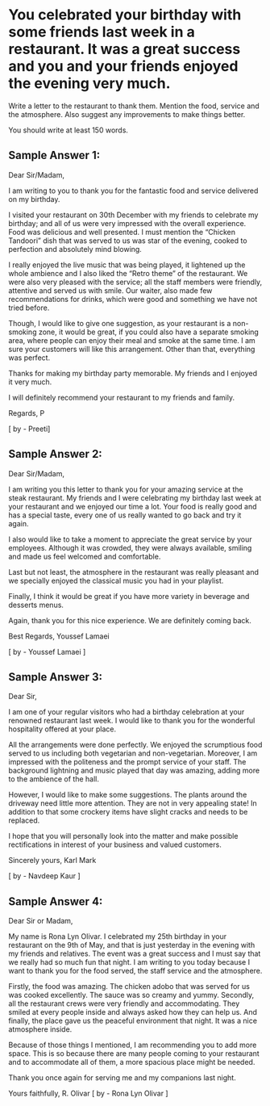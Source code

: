 # You celebrated your birthday with some friends last week in a restaurant. It was a great success and you and your friends enjoyed the evening very much.

Write a letter to the restaurant to thank them. Mention the food, service and the atmosphere. Also suggest any improvements to make things better.


 
You should write at least 150 words.

## Sample Answer 1:

Dear Sir/Madam,

I am writing to you to thank you for the fantastic food and service delivered on my birthday.

I visited your restaurant on 30th December with my friends to celebrate my birthday; and all of us were very impressed with the overall experience. Food was delicious and well presented. I must mention the “Chicken Tandoori” dish that was served to us was star of the evening, cooked to perfection and absolutely mind blowing.

I really enjoyed the live music that was being played, it lightened up the whole ambience and I also liked the “Retro theme” of the restaurant. We were also very pleased with the service; all the staff members were friendly, attentive and served us with smile. Our waiter, also made few recommendations for drinks, which were good and something we have not tried before.

Though, I would like to give one suggestion, as your restaurant is a non-smoking zone, it would be great, if you could also have a separate smoking area, where people can enjoy their meal and smoke at the same time. I am sure your customers will like this arrangement. Other than that, everything was perfect.

Thanks for making my birthday party memorable. My friends and I enjoyed it very much.

I will definitely recommend your restaurant to my friends and family.

Regards,
P

[ by - Preeti] 
 
## Sample Answer 2:
Dear Sir/Madam,

I am writing you this letter to thank you for your amazing service at the steak restaurant. My friends and I were celebrating my birthday last week at your restaurant and we enjoyed our time a lot. Your food is really good and has a special taste, every one of us really wanted to go back and try it again.

I also would like to take a moment to appreciate the great service by your employees. Although it was crowded, they were always available, smiling and made us feel welcomed and comfortable.

Last but not least, the atmosphere in the restaurant was really pleasant and we specially enjoyed the classical music you had in your playlist.

Finally, I think it would be great if you have more variety in beverage and desserts menus.

Again, thank you for this nice experience. We are definitely coming back.

Best Regards,
Youssef Lamaei

[ by - Youssef Lamaei ] 
 
## Sample Answer 3:

Dear Sir,

I am one of your regular visitors who had a birthday celebration at your renowned restaurant last week. I would like to thank you for the wonderful hospitality offered at your place.

All the arrangements were done perfectly. We enjoyed the scrumptious food served to us including both vegetarian and non-vegetarian. Moreover, I am impressed with the politeness and the prompt service of your staff. The background lightning and music played that day was amazing, adding more to the ambience of the hall.

However, I would like to make some suggestions. The plants around the driveway need little more attention. They are not in very appealing state! In addition to that some crockery items have slight cracks and needs to be replaced.

I hope that you will personally look into the matter and make possible rectifications in interest of your business and valued customers.

Sincerely yours,
Karl Mark

[ by - Navdeep Kaur ] 
 
## Sample Answer 4:

Dear Sir or Madam,
 
My name is Rona Lyn Olivar. I celebrated my 25th birthday in your restaurant on the 9th of May, and that is just yesterday in the evening with my friends and relatives. The event was a great success and I must say that we really had so much fun that night. I am writing to you today because I want to thank you for the food served, the staff service and the atmosphere.
 
Firstly, the food was amazing. The chicken adobo that was served for us was cooked excellently. The sauce was so creamy and yummy. Secondly, all the restaurant crews were very friendly and accommodating. They smiled at every people inside and always asked how they can help us. And finally, the place gave us the peaceful environment that night. It was a nice atmosphere inside.
 
Because of those things I mentioned, I am recommending you to add more space. This is so because there are many people coming to your restaurant and to accommodate all of them, a more spacious place might be needed.
 
Thank you once again for serving me and my companions last night.
 

Yours faithfully,
R. Olivar 
[ by - Rona Lyn Olivar ] 